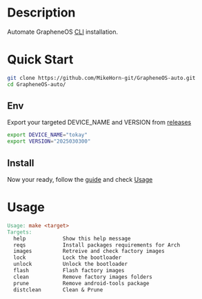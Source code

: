 # Description

Automate GrapheneOS [CLI](https://grapheneos.org/install/cli#post-installation) installation.

# Quick Start

```bash
git clone https://github.com/MikeHorn-git/GrapheneOS-auto.git
cd GrapheneOS-auto/
```

## Env

Export your targeted DEVICE_NAME and VERSION from [releases](https://grapheneos.org/releases)

```bash
export DEVICE_NAME="tokay"
export VERSION="2025030300"
```

## Install

Now your ready, follow the [guide](https://grapheneos.org/install/cli) and check [Usage](https://github.com/MikeHorn-git/GrapheneOS-auto?#usage)

# Usage

```makefile
Usage: make <target>
Targets:
  help            Show this help message
  reqs            Install packages requirements for Arch
  images          Retreive and check factory images
  lock            Lock the bootloader
  unlock          Unlock the bootloader
  flash           Flash factory images
  clean           Remove factory images folders
  prune           Remove android-tools package
  distclean       Clean & Prune
```
